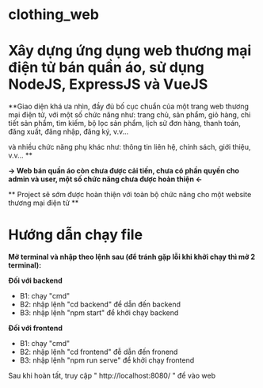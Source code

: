 # clothing_web
# Xây dựng ứng dụng web thương mại điện tử bán quần áo, sử dụng NodeJS, ExpressJS và VueJS #

**Giao diện khá ưa nhìn, đầy đủ bố cục chuẩn của một trang web thương mại điện tử, với một số chức năng như: trang chủ, sản phẩm, giỏ hàng, chi tiết sản phẩm, tìm kiếm, bộ lọc sản phẩm, lịch sử đơn hàng, thanh toán, đăng xuất, đăng nhập, đăng ký, v.v... 

và nhiều chức năng phụ khác như: thông tin liên hệ, chính sách, giới thiệu, v.v... **


**-> Web bán quần áo còn chưa được cải tiến, chưa có phần quyền cho admin và user, một số chức năng chưa được hoàn thiện <-**

** Project sẽ sớm được hoàn thiện với toàn bộ chức năng cho một website thương mại điện tử **
 


# Hướng dẫn chạy file

**Mở terminal và nhập theo lệnh sau (để tránh gặp lỗi khi khởi chạy thì mở 2 terminal):**

**Đối với backend**
- B1: chạy "cmd"
- B2: nhập lệnh "cd backend" để dẫn đến backend
- B3: nhập lệnh "npm start" để khởi chạy backend

**Đối với frontend**
- B1: chạy "cmd"
- B2: nhập lệnh "cd frontend" đễ dẫn đến fronend
- B3: nhập lệnh "npm run serve" để khởi chạy frontend

Sau khi hoàn tất, truy cập " http://localhost:8080/ " để vào web
